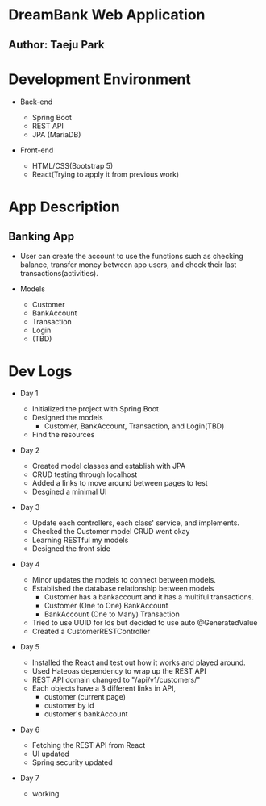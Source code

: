 # DreamBank Web Application

## Author: Taeju Park

# Development Environment
- Back-end
    - Spring Boot
    - REST API
    - JPA (MariaDB)

- Front-end
    - HTML/CSS(Bootstrap 5)
    - React(Trying to apply it from previous work)

# App Description
## Banking App
- User can create the account to use the functions such as checking balance, transfer money between app users, and check their last transactions(activities).

- Models
    - Customer
    - BankAccount
    - Transaction
    - Login
    - (TBD)

# Dev Logs
- Day 1
    - Initialized the project with Spring Boot
    - Designed the models
        - Customer, BankAccount, Transaction, and Login(TBD)
    - Find the resources

- Day 2
    - Created model classes and establish with JPA
    - CRUD testing through localhost
    - Added a links to move around between pages to test
    - Desgined a minimal UI

- Day 3
    - Update each controllers, each class' service, and implements.
    - Checked the Customer model CRUD went okay
    - Learning RESTful my models
    - Designed the front side

- Day 4
    - Minor updates the models to connect between models.
    - Established the database relationship between models
        - Customer has a bankaccount and it has a multiful transactions.
        - Customer (One to One) BankAccount
        - BankAccount (One to Many) Transaction
    - Tried to use UUID for Ids but decided to use auto @GeneratedValue
    - Created a CustomerRESTController

- Day 5
    - Installed the React and test out how it works and played around.
    - Used Hateoas dependency to wrap up the REST API
    - REST API domain changed to "/api/v1/customers/"
    - Each objects have a 3 different links in API,
        - customer (current page)
        - customer by id
        - customer's bankAccount

- Day 6
    - Fetching the REST API from React
    - UI updated
    - Spring security updated

- Day 7
    - working